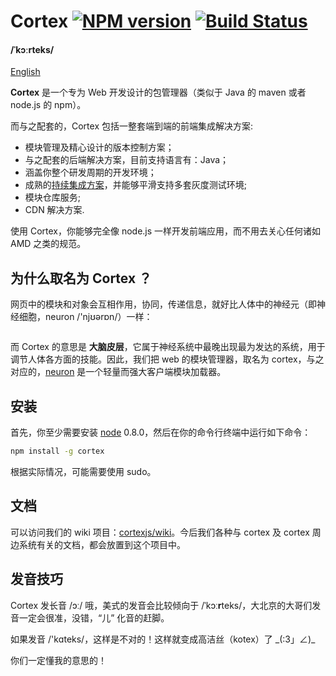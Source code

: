 # Cortex [![NPM version](https://badge.fury.io/js/cortex.png)](http://badge.fury.io/js/cortex) [![Build Status](https://travis-ci.org/cortexjs/cortex.png?branch=master)](https://travis-ci.org/cortexjs/cortex)

#### /ˈkɔːrteks/

[English](./README.md)

**Cortex** 是一个专为 Web 开发设计的包管理器（类似于 Java 的 maven 或者 node.js 的 npm）。

而与之配套的，Cortex 包括一整套端到端的前端集成解决方案:

- 模块管理及精心设计的版本控制方案；
- 与之配套的后端解决方案，目前支持语言有：Java；
- 涵盖你整个研发周期的开发环境；
- 成熟的[持续集成方案](http://en.wikipedia.org/wiki/Continuous_integration)，并能够平滑支持多套灰度测试环境;
- 模块仓库服务;
- CDN 解决方案.

使用 Cortex，你能够完全像 node.js 一样开发前端应用，而不用去关心任何诸如 AMD 之类的规范。


## 为什么取名为 Cortex ？

网页中的模块和对象会互相作用，协同，传递信息，就好比人体中的神经元（即神经细胞，neuron /'njʊərɒn/）一样：

<center>
<img alt="" src="https://github.com/cortexjs/cortex/blob/master/screenshots/neurons.png" />
</center>

而 Cortex 的意思是 **大脑皮层**，它属于神经系统中最晚出现最为发达的系统，用于调节人体各方面的技能。因此，我们把 web 的模块管理器，取名为 cortex，与之对应的，[neuron](https://github.com/kaelzhang/neuron) 是一个轻量而强大客户端模块加载器。


## 安装

首先，你至少需要安装 [node](http://nodejs.org) 0.8.0，然后在你的命令行终端中运行如下命令： 

```sh
npm install -g cortex
```

根据实际情况，可能需要使用 sudo。

## 文档

可以访问我们的 wiki 项目：[cortexjs/wiki](https://github.com/cortexjs/wiki)。今后我们各种与 cortex 及 cortex 周边系统有关的文档，都会放置到这个项目中。

## 发音技巧

Cortex 发长音 /ɔː/ 哦，美式的发音会比较倾向于 /ˈkɔː**r**teks/，大北京的大哥们发音一定会很准，没错，“儿” 化音的赶脚。

如果发音 /'kɑteks/，这样是不对的！这样就变成高洁丝（kotex）了 \_(:3」∠)_

你们一定懂我的意思的！

